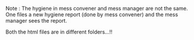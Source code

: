 Note :
The hygiene in mess convener and mess manager are not the same. One files a new hygiene report (done by mess convener) and the mess manager sees the report.

Both the html files are in different folders...!!
